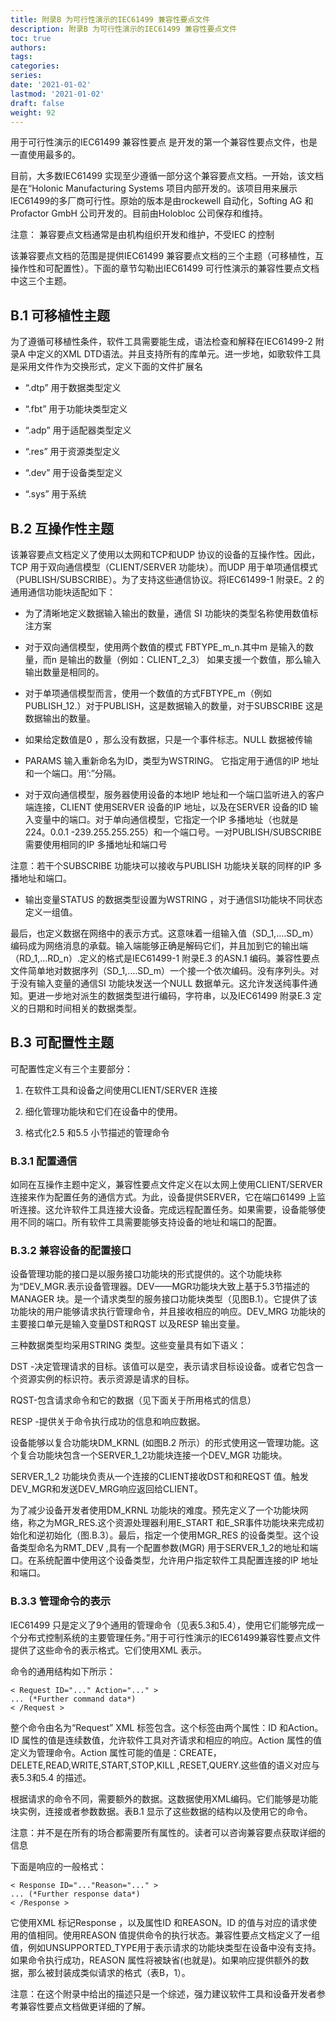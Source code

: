 ```yaml
---
title: 附录B 为可行性演示的IEC61499 兼容性要点文件
description: 附录B 为可行性演示的IEC61499 兼容性要点文件
toc: true
authors:
tags:
categories:
series:
date: '2021-01-02'
lastmod: '2021-01-02'
draft: false
weight: 92
---
```


用于可行性演示的IEC61499 兼容性要点 是开发的第一个兼容性要点文件，也是一直使用最多的。

目前，大多数IEC61499 实现至少遵循一部分这个兼容要点文档。一开始，该文档是在“Holonic Manufacturing Systems 项目内部开发的。该项目用来展示IEC61499的多厂商可行性。原始的版本是由rockewell 自动化，Softing AG 和Profactor GmbH 公司开发的。目前由Holobloc 公司保存和维持。

注意： 兼容要点文档通常是由机构组织开发和维护，不受IEC 的控制

该兼容要点文档的范围是提供IEC61499 兼容要点文档的三个主题（可移植性，互操作性和可配置性）。下面的章节勾勒出IEC61499 可行性演示的兼容性要点文档中这三个主题。

## B.1 可移植性主题
为了遵循可移植性条件，软件工具需要能生成，语法检查和解释在IEC61499-2 附录A 中定义的XML DTD语法。并且支持所有的库单元。进一步地，如歌软件工具是采用文件作为交换形式，定义下面的文件扩展名

* “.dtp”  用于数据类型定义

* “.fbt”    用于功能块类型定义

* “.adp”    用于适配器类型定义

* “.res”    用于资源类型定义

* “.dev”   用于设备类型定义

* “.sys”   用于系统

## B.2 互操作性主题

该兼容要点文档定义了使用以太网和TCP和UDP 协议的设备的互操作性。因此，TCP 用于双向通信模型（CLIENT/SERVER 功能块）。而UDP 用于单项通信模式（PUBLISH/SUBSCRIBE）。为了支持这些通信协议。将IEC61499-1 附录E。2 的通用通信功能块适配如下：

* 为了清晰地定义数据输入输出的数量，通信 SI 功能块的类型名称使用数值标注方案

* 对于双向通信模型，使用两个数值的模式 FBTYPE_m_n.其中m 是输入的数量，而n 是输出的数量（例如：CLIENT_2_3） 如果支援一个数值，那么输入输出数量是相同的。

* 对于单项通信模型而言，使用一个数值的方式FBTYPE_m（例如PUBLISH_12.）对于PUBLISH，这是数据输入的数量，对于SUBSCRIBE 这是数据输出的数量。

* 如果给定数值是0 ，那么没有数据，只是一个事件标志。NULL 数据被传输

* PARAMS 输入重新命名为ID，类型为WSTRING。 它指定用于通信的IP 地址和一个端口。用’:”分隔。

* 对于双向通信模型，服务器使用设备的本地IP 地址和一个端口监听进入的客户端连接，CLIENT 使用SERVER 设备的IP 地址，以及在SERVER 设备的ID 输入变量中的端口。对于单向通信模型，它指定一个IP 多播地址（也就是 224。0.0.1 -239.255.255.255）和一个端口号。一对PUBLISH/SUBSCRIBE 需要使用相同的IP 多播地址和端口号 

注意：若干个SUBSCRIBE 功能块可以接收与PUBLISH 功能块关联的同样的IP 多播地址和端口。

* 输出变量STATUS 的数据类型设置为WSTRING ，对于通信SI功能块不同状态定义一组值。

最后，也定义数据在网络中的表示方式。这意味着一组输入值（SD_1,….SD_m）编码成为网络消息的承载。输入端能够正确是解码它们，并且加到它的输出端（RD_1,…RD_n）.定义的格式是IEC61499-1 附录E.3 的ASN.1 编码。兼容性要点文件简单地对数据序列（SD_1,….SD_m）一个接一个依次编码。没有序列头。对于没有输入变量的通信SI 功能块发送一个NULL 数据单元。这允许发送纯事件通知。更进一步地对派生的数据类型进行编码，字符串，以及IEC61499 附录E.3 定义的日期和时间相关的数据类型。

## B.3 可配置性主题

可配置性定义有三个主要部分：

1.	在软件工具和设备之间使用CLIENT/SERVER 连接

2.	细化管理功能块和它们在设备中的使用。

3.	格式化2.5 和5.5 小节描述的管理命令

### B.3.1 配置通信

如同在互操作主题中定义，兼容性要点文件定义在以太网上使用CLIENT/SERVER 连接来作为配置任务的通信方式。为此，设备提供SERVER，它在端口61499 上监听连接。这允许软件工具连接大设备。完成远程配置任务。如果需要，设备能够使用不同的端口。所有软件工具需要能够支持设备的地址和端口的配置。

### B.3.2 兼容设备的配置接口

设备管理功能的接口是以服务接口功能块的形式提供的。这个功能块称为“DEV_MGR.表示设备管理器。DEV——MGR功能块大致上基于5.3节描述的MANAGER 块。是一个请求类型的服务接口功能块类型（见图B.1）。它提供了该功能块的用户能够请求执行管理命令，并且接收相应的响应。DEV_MRG 功能块的主要接口单元是输入变量DST和RQST 以及RESP 输出变量。

三种数据类型均采用STRING 类型。这些变量具有如下语义：

DST -决定管理请求的目标。该值可以是空，表示请求目标设设备。或者它包含一个资源实例的标识符。表示资源是请求的目标。

RQST-包含请求命令和它的数据（见下面关于所用格式的信息）

RESP -提供关于命令执行成功的信息和响应数据。

设备能够以复合功能块DM_KRNL (如图B.2 所示）的形式使用这一管理功能。这个复合功能块包含一个SERVER_1_2功能块连接一个DEV_MGR 功能块。

SERVER_1_2 功能块负责从一个连接的CLIENT接收DST和和REQST 值。触发DEV_MGR和发送DEV_MRG响应返回给CLIENT。 

为了减少设备开发者使用DM_KRNL 功能块的难度。预先定义了一个功能块网络，称之为MGR_RES.这个资源处理器利用E_START 和E_SR事件功能块来完成初始化和逆初始化（图.B.3）。最后，指定一个使用MGR_RES 的设备类型。这个设备类型命名为RMT_DEV ,具有一个配置参数(MGR) 用于SERVER_1_2的地址和端口。在系统配置中使用这个设备类型，允许用户指定软件工具配置连接的IP 地址和端口。
 
### B.3.3 管理命令的表示
IEC61499 只是定义了9个通用的管理命令（见表5.3和5.4），使用它们能够完成一个分布式控制系统的主要管理任务。”用于可行性演示的IEC61499兼容性要点文件提供了这些命令的表示格式。它们使用XML 表示。

命令的通用结构如下所示：
```
< Request ID="..." Action="..." >
... (*Further command data*)
< /Request >
```
整个命令由名为“Request” XML 标签包含。这个标签由两个属性：ID 和Action。ID 属性的值是连续数值，允许软件工具对齐请求和相应的响应。Action 属性的值定义为管理命令。Action 属性可能的值是：CREATE，DELETE,READ,WRITE,START,STOP,KILL ,RESET,QUERY.这些值的语义对应与表5.3和5.4 的描述。
 
根据请求的命令不同，需要额外的数据。这数据使用XML编码。它们能够是功能块实例，连接或者参数数据。表B.1 显示了这些数据的结构以及使用它的命令。

注意：并不是在所有的场合都需要所有属性的。读者可以咨询兼容要点获取详细的信息

下面是响应的一般格式：
```
< Response ID="..."Reason="..." >
... (*Further response data*)
< /Response >
```

它使用XML 标记Response ，以及属性ID 和REASON。ID 的值与对应的请求使用的值相同。使用REASON 值提供命令的执行状态。兼容性要点文档定义了一组值，例如UNSUPPORTED_TYPE用于表示请求的功能块类型在设备中没有支持。如果命令执行成功，REASON 属性将被缺省(也就是<Response ID=”…”>)。如果响应提供额外的数据，那么被封装成类似请求的格式（表B，1）。

注意：在这个附录中给出的描述只是一个综述，强力建议软件工具和设备开发者参考兼容性要点文档做更详细的了解。
